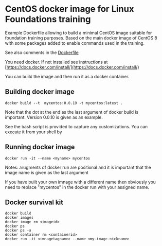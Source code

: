 # CentOS docker image for Linux Foundations training

Example Dockerfile allowing to  build a minimal CentOS image suitable for foundation training purposes. 
Based on the main docker image of CentOS 8 with some packages added to enable commands used in the training.

See also comments in the [Dockerfile](./Dockerfile)

You need docker. If not installed see instructions at [https://docs.docker.com/install/](https://docs.docker.com/install/)

You can build the image and then run it as a docker container.

## Building docker image

```
docker build --t  mycentos:0.0.10 -t mycentos:latest .
```
Note that the dot at the end as the last argument of docker build is important. Version 0.0.10 is given as an example.

See the  bash script is provided to capture any customizations. You can execute it from your shell by 
``
``

## Running docker image

```
docker run -it --name <myname> mycentos 
```
Notes: arugments of docker run are positional and it is important that the image name is given as the last argument

If you have built your own imnage with a different name then obviously you need to replace "mycentos" in the docker run  with your assigned name.
 
## Docker survival kit

```
docker build
docker images
docker image rm <imageid>
docker ps
docker ps -a
docker container rm <containerid>
docker run -it <imnagetagname> --name <my-image-nickname>
```
